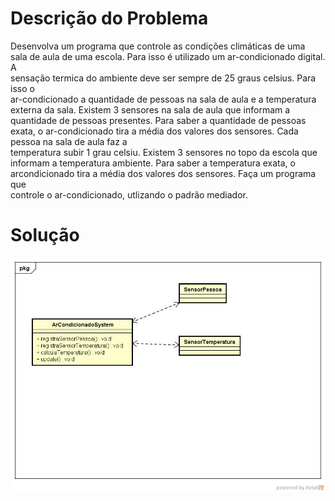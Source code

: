 # Descrição do Problema

Desenvolva	 um	 programa	 que	 controle	 as	 condições	 climáticas de	 uma	
sala	 de	 aula de	 uma	 escola.	Para	isso	 é	 utilizado	 um	 ar-condicionado	 digital.	A	
sensação	 termica	do	ambiente	deve	ser	sempre	de	25	graus	celsius.	Para	isso	o	
ar-condicionado	a	quantidade	de	pessoas	na	sala	de	aula	e	a	temperatura	externa	
da	 sala. Existem	 3	 sensores	 na	 sala	 de	 aula	 que	 informam	 a	 quantidade	 de	
pessoas	presentes.	Para	saber	a	quantidade	de	pessoas	exata,	o	ar-condicionado	
tira	 a	 média	 dos	 valores	 dos	 sensores.	 Cada	 pessoa	 na	 sala	 de	 aula	 faz	 a	
temperatura	 subir	 1	 grau celsiu.	 Existem	 3	 sensores	 no	 topo	 da	 escola	 que	
informam	 a	 temperatura	 ambiente. Para	 saber	 a	 temperatura	 exata, o	 arcondicionado
 tira	 a	 média	 dos	 valores	 dos	 sensores.	 Faça	 um	 programa	 que	
controle	o	ar-condicionado,	utlizando	o	padrão	mediador.


# Solução

![Diagrama](https://raw.githubusercontent.com/Corlobin/MediadorArCondicionado/master/Diagrama5.jpg)

